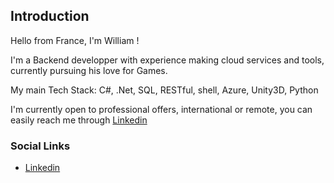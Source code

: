 ## Introduction

Hello from France, I'm William !

I'm a Backend developper with experience making cloud services and tools, currently pursuing his love for Games. 

My main Tech Stack: C#, .Net, SQL, RESTful, shell, Azure, Unity3D, Python

I'm currently open to professional offers, international or remote, you can easily reach me through [Linkedin](https://www.linkedin.com/in/william-lejeune/)

### Social Links
* [Linkedin](https://www.linkedin.com/in/william-lejeune/)

<!--
**Yrtna/Yrtna** is a ✨ _special_ ✨ repository because its `README.md` (this file) appears on your GitHub profile.

Here are some ideas to get you started:

- 🔭 I’m currently working on ...
- 🌱 I’m currently learning ...
- 👯 I’m looking to collaborate on ...
- 🤔 I’m looking for help with ...
- 💬 Ask me about ...
- 📫 How to reach me: ...
- 😄 Pronouns: ...
- ⚡ Fun fact: ...
-->

